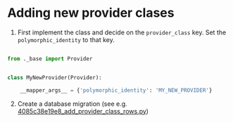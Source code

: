 # Adding new provider clases


1. First implement the class and decide on the `provider_class` key. Set the `polymorphic_identity` to that key.

```python

from ._base import Provider


class MyNewProvider(Provider):

    __mapper_args__ = {'polymorphic_identity': 'MY_NEW_PROVIDER'}
```

2. Create a database migration (see e.g. [4085c38e19e8_add_provider_class_rows.py](../../migrations/versions/4085c38e19e8_add_provider_class_rows.py))